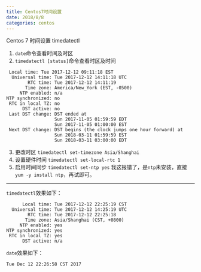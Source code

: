 ```yaml
---
title: Centos7时间设置
date: 2018/8/8
categories: centos
---
```


Centos 7 时间设置 timedatectl
<!-- more -->

1. `date`命令查看时间及时区
2. `timedatectl [status]`命令查看时区及时间
```shell
 Local time: Tue 2017-12-12 09:11:18 EST
  Universal time: Tue 2017-12-12 14:11:18 UTC
        RTC time: Tue 2017-12-12 14:11:19
       Time zone: America/New_York (EST, -0500)
     NTP enabled: n/a
NTP synchronized: no
 RTC in local TZ: no
      DST active: no
 Last DST change: DST ended at
                  Sun 2017-11-05 01:59:59 EDT
                  Sun 2017-11-05 01:00:00 EST
 Next DST change: DST begins (the clock jumps one hour forward) at
                  Sun 2018-03-11 01:59:59 EST
                  Sun 2018-03-11 03:00:00 EDT
```
3. 更改时区 `timedatectl set-timezone Asia/Shanghai`
4. 设置硬件时间 `timedatectl set-local-rtc 1`
5. 启用时间同步 `timedatectl set-ntp yes`
我这报错了，是`ntp`未安装，直接`yum -y install ntp`，再试即可。

---

`timedatectl`效果如下：
```shell
      Local time: Tue 2017-12-12 22:25:19 CST
  Universal time: Tue 2017-12-12 14:25:19 UTC
        RTC time: Tue 2017-12-12 22:25:18
       Time zone: Asia/Shanghai (CST, +0800)
     NTP enabled: yes
NTP synchronized: yes
 RTC in local TZ: yes
      DST active: n/a
```

`date`效果如下：
```shell
Tue Dec 12 22:26:58 CST 2017
```
